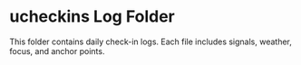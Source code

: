 # ucheckins Log Folder

This folder contains daily check-in logs. Each file includes signals, weather, focus, and anchor points.
